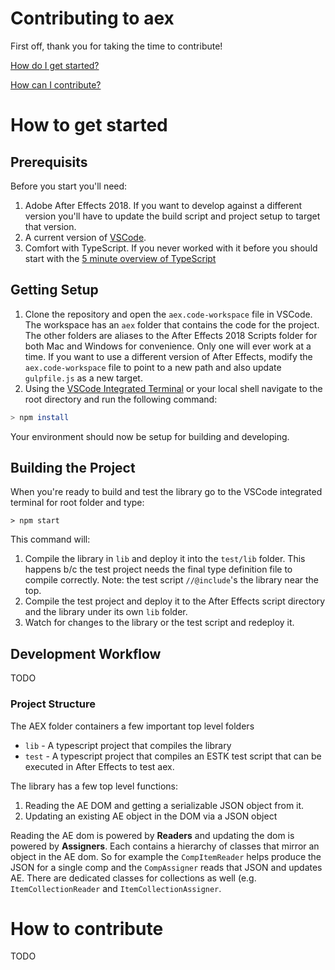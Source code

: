 # Contributing to aex
First off, thank you for taking the time to contribute!

[How do I get started?](#how-to-get-started)

[How can I contribute?](#how-can-i-contribute)

# How to get started
## Prerequisits
Before you start you'll need:

1. Adobe After Effects 2018. If you want to develop against a different version you'll have to update the build script and project setup to target that version.
1. A current version of [VSCode](https://code.visualstudio.com/download).  
1. Comfort with TypeScript. If you never worked with it before you should start with the [5 minute overview of TypeScript](https://www.typescriptlang.org/docs/handbook/typescript-in-5-minutes.html)

## Getting Setup
1. Clone the repository and open the `aex.code-workspace` file in VSCode.  The workspace has an `aex` folder that contains the code for the project.  The other folders are aliases to the After Effects 2018 Scripts folder for both Mac and Windows for convenience. Only one will ever work at a time.  If you want to use a different version of After Effects, modify the `aex.code-workspace` file to point to a new path and also update `gulpfile.js` as a new target.
1. Using the [VSCode Integrated Terminal](https://code.visualstudio.com/docs/editor/integrated-terminal) or your local shell navigate to the root directory and run the following command:
```bash
> npm install
```
Your environment should now be setup for building and developing.

## Building the Project
When you're ready to build and test the library go to the VSCode integrated terminal for root folder and type:
```
> npm start
```
This command will: 
1. Compile the library in `lib` and deploy it into the `test/lib` folder. This happens b/c the test project needs the final type definition file to compile correctly.  Note: the test script `//@include`'s the library near the top.
1. Compile the test project and deploy it to the After Effects script directory and the library under its own `lib` folder.
1. Watch for changes to the library or the test script and redeploy it.

## Development Workflow
TODO


### Project Structure
The AEX folder containers a few important top level folders
 - `lib` - A typescript project that compiles the library
 - `test` - A typescript project that compiles an ESTK test script that can be executed in After Effects to test aex.

The library has a few top level functions:
1. Reading the AE DOM and getting a serializable JSON object from it.
1. Updating an existing AE object in the DOM via a JSON object

Reading the AE dom is powered by **Readers** and updating the dom is powered by **Assigners**.  Each contains a hierarchy of classes that mirror an object in the AE dom.  So for example the `CompItemReader` helps produce the JSON for a single comp and the `CompAssigner` reads that JSON and updates AE.  There are dedicated classes for collections as well (e.g. `ItemCollectionReader` and `ItemCollectionAssigner`.


# How to contribute
TODO